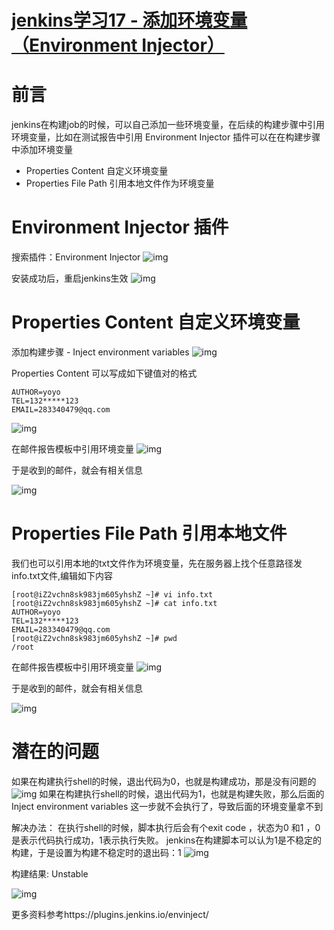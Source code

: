 # [jenkins学习17 - 添加环境变量（Environment Injector）](https://www.cnblogs.com/yoyoketang/p/14955965.html)

# 前言

jenkins在构建job的时候，可以自己添加一些环境变量，在后续的构建步骤中引用环境变量，比如在测试报告中引用
Environment Injector 插件可以在在构建步骤中添加环境变量

- Properties Content 自定义环境变量
- Properties File Path 引用本地文件作为环境变量

# Environment Injector 插件

搜索插件：Environment Injector
![img](1070438-20210630180945883-1977662833.png)

安装成功后，重启jenkins生效
![img](1070438-20210630180733412-235358865.png)

# Properties Content 自定义环境变量

添加构建步骤 - Inject environment variables
![img](1070438-20210630182512496-542442930.png)

Properties Content 可以写成如下键值对的格式

```
AUTHOR=yoyo
TEL=132*****123
EMAIL=283340479@qq.com
```

![img](1070438-20210630184105937-776185260.png)

在邮件报告模板中引用环境变量
![img](1070438-20210630184150423-1161601814.png)

于是收到的邮件，就会有相关信息

![img](1070438-20210630184418871-255489973.png)

# Properties File Path 引用本地文件

我们也可以引用本地的txt文件作为环境变量，先在服务器上找个任意路径发info.txt文件,编辑如下内容

```
[root@iZ2vchn8sk983jm605yhshZ ~]# vi info.txt
[root@iZ2vchn8sk983jm605yhshZ ~]# cat info.txt 
AUTHOR=yoyo
TEL=132*****123
EMAIL=283340479@qq.com
[root@iZ2vchn8sk983jm605yhshZ ~]# pwd
/root
```

在邮件报告模板中引用环境变量
![img](1070438-20210630184150423-1161601814.png)

于是收到的邮件，就会有相关信息

![img](1070438-20210630184418871-255489973.png)

# 潜在的问题

如果在构建执行shell的时候，退出代码为0，也就是构建成功，那是没有问题的
![img](1070438-20210701094359903-663479525.png)
如果在构建执行shell的时候，退出代码为1，也就是构建失败，那么后面的Inject environment variables 这一步就不会执行了，导致后面的环境变量拿不到

解决办法：
在执行shell的时候，脚本执行后会有个exit code ，状态为0 和1 ，0是表示代码执行成功，1表示执行失败。
jenkins在构建脚本可以认为1是不稳定的构建，于是设置为构建不稳定时的退出码：1
![img](1070438-20210701094705244-836916777.png)

构建结果: Unstable

![img](1070438-20210701094948041-787282855.png)

更多资料参考https://plugins.jenkins.io/envinject/